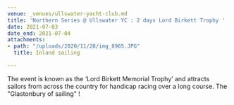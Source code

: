 ```yaml
---
venue: _venues/ullswater-yacht-club.md
title: 'Northern Series @ Ullswater YC : 2 days Lord Birkett Trophy '
date: 2021-07-03
date_end: 2021-07-04
attachments:
- path: "/uploads/2020/11/28/img_8965.JPG"
  title: Inland sailing

---
```

The event is known as the ‘Lord Birkett Memorial Trophy’ and attracts sailors from across the country for handicap racing over a long course. The "Glastonbury of sailing" ! 